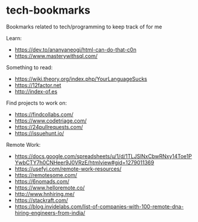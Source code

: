 # tech-bookmarks
Bookmarks related to tech/programming to keep track of for me

Learn:
  - https://dev.to/ananyaneogi/html-can-do-that-c0n
  - https://www.masterywithsql.com/
  
Something to read:
  - https://wiki.theory.org/index.php/YourLanguageSucks
  - https://12factor.net
  - http://index-of.es
  
Find projects to work on:
  - https://findcollabs.com/
  - https://www.codetriage.com/
  - https://24pullrequests.com/
  - https://issuehunt.io/
  
Remote Work:
  - https://docs.google.com/spreadsheets/u/1/d/1TLJSlNxCbwRNxy14Toe1PYwbCTY7h0CNHeer9J0VRzE/htmlview#gid=1279011369
  - https://usefyi.com/remote-work-resources/
  - https://remotesome.com/
  - https://6nomads.com/
  - https://www.helloremote.co/
  - http://www.hnhiring.me/
  - https://stackraft.com/
  - https://blog.invidelabs.com/list-of-companies-with-100-remote-dna-hiring-engineers-from-india/
